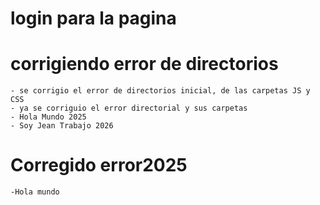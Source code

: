 # login para la pagina 

# corrigiendo error de directorios
    - se corrigio el error de directorios inicial, de las carpetas JS y CSS
    - ya se corriguio el error directorial y sus carpetas
    - Hola Mundo 2025
    - Soy Jean Trabajo 2026
# Corregido error2025
    -Hola mundo 